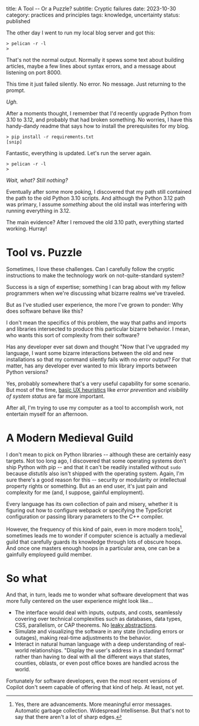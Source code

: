 title: A Tool -- Or a Puzzle?
subtitle: Cryptic failures
date: 2023-10-30
category: practices and principles
tags: knowledge, uncertainty
status: published

The other day I went to run my local blog server and got this:

```
> pelican -r -l
>
```

That's not the normal output. Normally it spews some text about building articles, maybe a few lines about syntax errors, and a message about listening on port 8000.

This time it just failed silently. No error. No message. Just returning to the prompt.

_Ugh._

After a moments thought, I remember that I'd recently upgrade Python from 3.10 to 3.12, and probably that had broken something. No worries, I have this handy-dandy readme that says how to install the prerequisites for my blog.

```
> pip install -r requirements.txt
[snip]
```

Fantastic, everything is updated. Let's run the server again.

```
> pelican -r -l
>
```

_Wait, what? Still nothing?_

Eventually after some more poking, I discovered that my path still contained the path to the old Python 3.10 scripts. And although the Python 3.12 path was primary, I assume _something_ about the old install was interfering with running everything in 3.12.

The main evidence? After I removed the old 3.10 path, everything started working. Hurray!

# Tool vs. Puzzle

Sometimes, I love these challenges. Can I carefully follow the cryptic instructions to make the technology work on not-quite-standard system?

Success is a sign of expertise; something I can brag about with my fellow programmers when we're discussing what bizarre realms we've traveled.

But as I've studied user experience, the more I've grown to ponder: Why does software behave like this?

I don't mean the specifics of this problem, the way that paths and imports and libraries intersected to produce this particular bizarre behavior. I mean, who wants this sort of complexity from their software?

Has any developer ever sat down and thought "Now that I've upgraded my language, I want some bizarre interactions between the old and new installations so that my command silently fails with no error output? For that matter, has any developer ever wanted to mix library imports between Python versions?

Yes, probably somewhere that's a very useful capability for some scenario. But most of the time, [basic UX heuristics](https://www.nngroup.com/articles/ten-usability-heuristics/) like _error prevention_ and _visibility of system status_ are far more important.

After all, I'm trying to use my computer as a tool to accomplish work, not entertain myself for an afternoon.

# A Modern Medieval Guild

I don't mean to pick on Python libraries -- although these are certainly easy targets. Not too long ago, I discovered that some operating systems don't ship Python with pip -- and that it can't be readily installed without ``sudo`` because _distutils_ also isn't shipped with the operating system. Again, I'm sure there's a good reason for this -- security or modularity or intellectual property rights or something. But as an end user, it's just pain and complexity for me (and, I suppose, gainful employment).

Every language has its own collection of pain and misery, whether it is figuring out how to configure webpack or specifying the TypeScript configuration or passing library parameters to the C++ compiler.

However, the frequency of this kind of pain, even in more modern tools[^modern], sometimes leads me to wonder if computer science is actually a medieval guild that carefully guards its knowledge through lots of obscure hoops. And once one masters enough hoops in a particular area, one can be a gainfully employeed guild member.

[^modern]: Yes, there are advancements. More meaningful error messages. Automatic garbage collection. Widespread Intellisense. But that's not to say that there aren't a lot of sharp edges.

# So what

And that, in turn, leads me to wonder what software development that was more fully centered on the user experience might look like...

- The interface would deal with inputs, outputs, and costs, seamlessly covering over technical complexities such as databases, data types, CSS, parallelism, or CAP theorems. No [leaky abstractions](https://en.wikipedia.org/wiki/Leaky_abstraction).
- Simulate and visualizing the software in any state (including errors or outages), making real-time adjustments to the behavior.
- Interact in natural human language with a deep understanding of real-world relationships. "Display the user's address in a standard format" rather than having to deal with all the different ways that states, counties, oblasts, or even post office boxes are handled across the world.

Fortunately for software developers, even the most recent versions of Copilot don't seem capable of offering that kind of help. At least, not yet.
